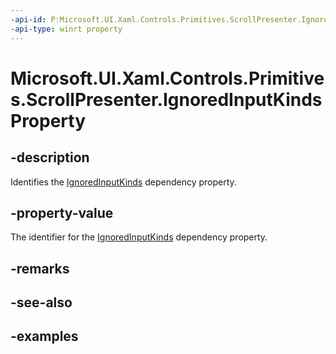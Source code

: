 ```yaml
---
-api-id: P:Microsoft.UI.Xaml.Controls.Primitives.ScrollPresenter.IgnoredInputKindsProperty
-api-type: winrt property
---
```


# Microsoft.UI.Xaml.Controls.Primitives.ScrollPresenter.IgnoredInputKindsProperty

<!--
public static Microsoft.UI.Xaml.DependencyProperty IgnoredInputKindsProperty { get; }
-->


## -description

Identifies the [IgnoredInputKinds](scrollpresenter_ignoredinputkinds.md) dependency property.

## -property-value

The identifier for the [IgnoredInputKinds](scrollpresenter_ignoredinputkinds.md) dependency property.

## -remarks

## -see-also

## -examples


